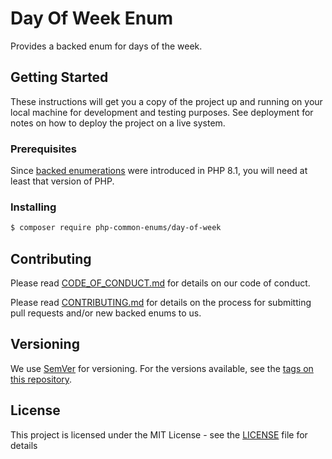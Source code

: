 # Day Of Week Enum 

Provides a backed enum for days of the week.

## Getting Started

These instructions will get you a copy of the project up and running on your local machine for development and testing purposes. See deployment for notes on how to deploy the project on a live system.

### Prerequisites

Since [backed enumerations](https://www.php.net/manual/en/language.enumerations.backed.php) were introduced in PHP 8.1, you will need at least that version of PHP.

### Installing

```bash
$ composer require php-common-enums/day-of-week
```

## Contributing

Please read [CODE_OF_CONDUCT.md](https://github.com/php-common-enums/proposed-enums/blob/main/CODE_OF_CONDUCT.md) for details on our code of conduct.

Please read [CONTRIBUTING.md](https://github.com/php-common-enums/proposed-enums/blob/main/CONTRIBUTING.md) for details on the process for submitting pull requests and/or new backed enums to us.

## Versioning

We use [SemVer](http://semver.org/) for versioning. For the versions available, see the [tags on this repository](https://github.com/php-common-enums/day-of-week/tags).

## License

This project is licensed under the MIT License - see the [LICENSE](https://github.com/php-common-enums/proposed-enums/blob/main/LICENSE) file for details
